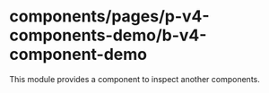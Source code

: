 # components/pages/p-v4-components-demo/b-v4-component-demo

This module provides a component to inspect another components.
